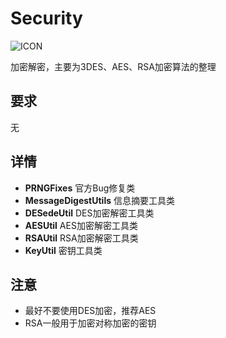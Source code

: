 # Security
![ICON](https://github.com/AlexMofer/ProjectX/blob/master/security/icon.png)

加密解密，主要为3DES、AES、RSA加密算法的整理
## 要求
无
## 详情
- **PRNGFixes** 官方Bug修复类
- **MessageDigestUtils** 信息摘要工具类
- **DESedeUtil** DES加密解密工具类
- **AESUtil** AES加密解密工具类
- **RSAUtil** RSA加密解密工具类
- **KeyUtil** 密钥工具类

## 注意
- 最好不要使用DES加密，推荐AES
- RSA一般用于加密对称加密的密钥